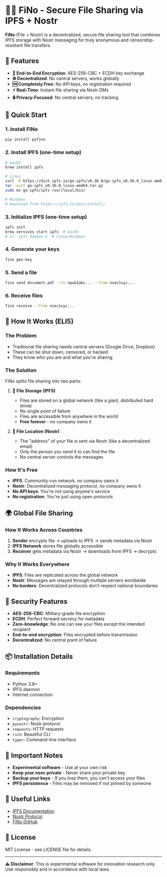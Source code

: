 # 🔐📁 FiNo - Secure File Sharing via IPFS + Nostr

**FiNo** (File + Nostr) is a decentralized, secure file sharing tool that combines IPFS storage with Nostr messaging for truly anonymous and censorship-resistant file transfers.

## 🌟 Features

- **🔐 End-to-End Encryption**: AES-256-CBC + ECDH key exchange
- **🌐 Decentralized**: No central servers, works globally
- **🆓 Completely Free**: No API keys, no registration required
- **⚡ Real-Time**: Instant file sharing via Nostr DMs
- **🔒 Privacy-Focused**: No central servers, no tracking

## 🚀 Quick Start

### 1. Install FiNo
```bash
pip install pyfino
```

### 2. Install IPFS (one-time setup)
```bash
# macOS
brew install ipfs

# Linux
curl -O https://dist.ipfs.io/go-ipfs/v0.36.0/go-ipfs_v0.36.0_linux-amd64.tar.gz
tar -xvzf go-ipfs_v0.36.0_linux-amd64.tar.gz
sudo mv go-ipfs/ipfs /usr/local/bin/

# Windows
# Download from https://ipfs.io/docs/install/
```

### 3. Initialize IPFS (one-time setup)
```bash
ipfs init
brew services start ipfs  # macOS
# or: ipfs daemon &  # Linux/Windows
```

### 4. Generate your keys
```bash
fino gen-key
```

### 5. Send a file
```bash
fino send document.pdf --to npub1abc... --from nsec1xyz...
```

### 6. Receive files
```bash
fino receive --from nsec1xyz...
```

## 🤔 How It Works (ELI5)

### **The Problem**
- Traditional file sharing needs central servers (Google Drive, Dropbox)
- These can be shut down, censored, or hacked
- They know who you are and what you're sharing

### **The Solution**
FiNo splits file sharing into two parts:

1. **📁 File Storage (IPFS)**
   - Files are stored on a global network (like a giant, distributed hard drive)
   - No single point of failure
   - Files are accessible from anywhere in the world
   - **Free forever** - no company owns it

2. **📨 File Location (Nostr)**
   - The "address" of your file is sent via Nostr (like a decentralized email)
   - Only the person you send it to can find the file
   - No central server controls the messages

### **How It's Free**
- **IPFS**: Community-run network, no company owns it
- **Nostr**: Decentralized messaging protocol, no company owns it
- **No API keys**: You're not using anyone's service
- **No registration**: You're just using open protocols



## 🌍 Global File Sharing

### How It Works Across Countries
1. **Sender** encrypts file → uploads to IPFS → sends metadata via Nostr
2. **IPFS Network** stores file globally accessible
3. **Receiver** gets metadata via Nostr → downloads from IPFS → decrypts

### Why It Works Everywhere
- **IPFS**: Files are replicated across the global network
- **Nostr**: Messages are relayed through multiple servers worldwide
- **No borders**: Decentralized protocols don't respect national boundaries

## 🔐 Security Features

- **AES-256-CBC**: Military-grade file encryption
- **ECDH**: Perfect forward secrecy for metadata
- **Zero-knowledge**: No one can see your files except the intended recipient
- **End-to-end encryption**: Files encrypted before transmission
- **Decentralized**: No central point of failure

## 📦 Installation Details

### Requirements
- Python 3.8+
- IPFS daemon
- Internet connection

### Dependencies
- `cryptography`: Encryption
- `pynostr`: Nostr protocol
- `requests`: HTTP requests
- `rich`: Beautiful CLI
- `typer`: Command-line interface

## 🚨 Important Notes

- **Experimental software** - Use at your own risk
- **Keep your nsec private** - Never share your private key
- **Backup your keys** - If you lose them, you can't access your files
- **IPFS persistence** - Files may be removed if not pinned by someone

## 🔗 Useful Links

- [IPFS Documentation](https://docs.ipfs.io/)
- [Nostr Protocol](https://github.com/nostr-protocol/nostr)
- [FiNo GitHub](https://github.com/yourusername/fino)

## 📄 License

MIT License - see LICENSE file for details.

---

**⚠️ Disclaimer**: This is experimental software for innovation research only. Use responsibly and in accordance with local laws.
